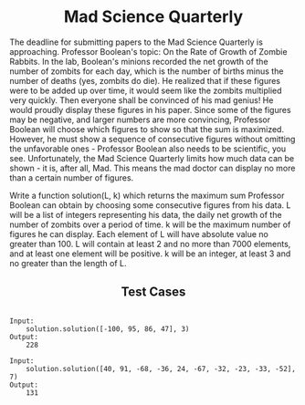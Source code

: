<h1 align= "center"><b>Mad Science Quarterly</b></h1>

The deadline for submitting papers to the Mad Science Quarterly is approaching. Professor Boolean's topic: On the Rate of Growth of Zombie Rabbits. In the lab, Boolean's minions recorded the net growth of the number of zombits for each day, which is the number of births minus the number of deaths (yes, zombits do die). He realized that if these figures were to be added up over time, it would seem like the zombits multiplied very quickly. Then everyone shall be convinced of his mad genius! He would proudly display these figures in his paper. Since some of the figures may be negative, and larger numbers are more convincing, Professor Boolean will choose which figures to show so that the sum is maximized. However, he must show a sequence of consecutive figures without omitting the unfavorable ones - Professor Boolean also needs to be scientific, you see. Unfortunately, the Mad Science Quarterly limits how much data can be shown - it is, after all, Mad. This means the mad doctor can display no more than a certain number of figures.

Write a function solution(L, k) which returns the maximum sum Professor Boolean can obtain by choosing some consecutive figures from his data. L will be a list of integers representing his data, the daily net growth of the number of zombits over a period of time. k will be the maximum number of figures he can display. Each element of L will have absolute value no greater than 100. L will contain at least 2 and no more than 7000 elements, and at least one element will be positive. k will be an integer, at least 3 and no greater than the length of L.

<h2 align= "center"><b>Test Cases</b></h2>

```

Input:
    solution.solution([-100, 95, 86, 47], 3)
Output:
    228

Input:
    solution.solution([40, 91, -68, -36, 24, -67, -32, -23, -33, -52], 7)
Output:
    131

```
